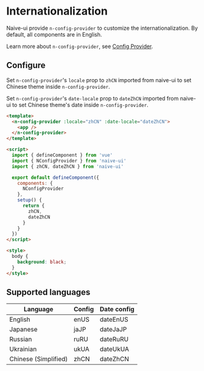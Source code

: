 <!--anchor:on-->

# Internationalization

Naive-ui provide `n-config-provider` to customize the internationalization. By default, all components are in English.

Learn more about `n-config-provider`, see [Config Provider](../components/config-provider).

## Configure

Set `n-config-provider`'s `locale` prop to `zhCN` imported from naive-ui to set Chinese theme inside `n-config-provider`.

Set `n-config-provider`'s `date-locale` prop to `dateZhCN` imported from naive-ui to set Chinese theme's date inside `n-config-provider`.

```html
<template>
  <n-config-provider :locale="zhCN" :date-locale="dateZhCN">
    <app />
  </n-config-provider>
</template>

<script>
  import { defineComponent } from 'vue'
  import { NConfigProvider } from 'naive-ui'
  import { zhCN, dateZhCN } from 'naive-ui'

  export default defineComponent({
    components: {
      NConfigProvider
    },
    setup() {
      return {
        zhCN,
        dateZhCN
      }
    }
  })
</script>

<style>
  body {
    background: black;
  }
</style>
```

## Supported languages

| Language             | Config | Date config |
| -------------------- | ------ | ----------- |
| English              | enUS   | dateEnUS    |
| Japanese             | jaJP   | dateJaJP    |
| Russian              | ruRU   | dateRuRU    |
| Ukrainian            | ukUA   | dateUkUA    |
| Chinese (Simplified) | zhCN   | dateZhCN    |
